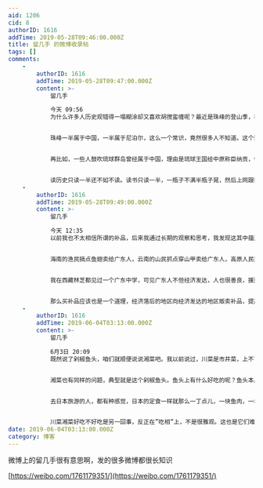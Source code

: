 ```yaml
---
aid: 1206
cid: 8
authorID: 1616
addTime: 2019-05-28T09:46:00.000Z
title: 留几手 的微博收录帖
tags: []
comments:
    -
        authorID: 1616
        addTime: 2019-05-28T09:47:00.000Z
        content: >-
            留几手  

            今天 09:56
            为什么许多人历史观错得一塌糊涂却又喜欢胡搅蛮缠呢？最近是珠峰的登山季，在微博上还好点，在那个农村用户比较多的app上，一些言论无知到令人惊讶，竟然有那么多人不知道珠峰的南坡属于尼泊尔，竟然问出“为什么中国允许尼泊尔人登珠峰”这种智障问题。


            珠峰一半属于中国，一半属于尼泊尔，这么一个常识，竟然很多人不知道。这个现象就很能说明问题了，许多人的历史知识都是一知半解。比如许多人认为唐朝控制过土蕃，因为文成公主嫁给了藏王松赞干布，这个很多人都知道，但是松赞干布娶了很多公主，还娶过尼泊尔公主，难道尼泊尔也控制过土蕃吗？


            再比如，一些人鼓吹琉球群岛曾经属于中国，理由是琉球王国给中原称臣纳贡，但实际上，琉球王国是个二流子王国，给中原称臣纳贡的同时，也给日本称臣纳贡。


            读历史只读一半还不如不读。读书只读一半，一瓶子不满半瓶子晃，然后上网跟我们这些认真科普的学者胡搅蛮缠。何其可悲。
    -
        authorID: 1616
        addTime: 2019-05-28T09:49:00.000Z
        content: >-
            留几手  

            今天 12:35
            以前我也不太相信所谓的补品，后来我通过长期的观察和思考，我发现这其中蕴涵了一定的经济学原理。比如那些知名的补品，大都产自一些偏远地区，广东本地是不出什么大补之物的（也有可能是已经被吃光了）。


            海南的渔民搞点鱼翅卖给广东人，云南的山民抓点穿山甲卖给广东人，高原人民搞点冬虫夏草卖给广东人，东北人搞点鹿茸人参也卖给广东人。广东人真的那么虚，需要补吗？不一定，我认为这可能是一种大家心照不宣的变相扶贫。


            我在西藏林芝都见过一个广东中学，可见广东人不但经济发达，人也很善良，援建的小学都能盖到那么远的地方。我想可能是广东人觉得随随便便援助有点施舍的味道，说不去过，那就随便买点啥吧，就好像我在十字路口有时候花10块20块买点老太太纳的鞋垫子，或者买束花什么的，其实我并不需要这些东西。


            那么买补品应该也是一个道理，经济落后的地区向经济发达的地区贩卖补品，提高本地经济，这个做法很聪明。只是不知道这么聪明的行为，是谁先琢磨出来的，是广东人？还是经济落后的小地方人呢？或者是两者之间一种心有灵犀的默契？
    -
        authorID: 1616
        addTime: 2019-06-04T03:13:00.000Z
        content: >-
            留几手  

            6月3日 20:09
            既然说了剁椒鱼头，咱们就顺便说说湘菜吧。我以前说过，川菜是市井菜，上不了台面，为什么呢？最典型的代表就是个辣子鸡丁，每次吃这个菜，我都有一种铲猫砂的感觉，在辣椒堆里找鸡丁，好不容易找到一块鸡丁，一嚼，嘎嘣一声，一块嘎拉哈（关节），这是吃什么玩意呢？吃着太费劲了。往往一盘子鸡丁吃完了，那菜看着还跟全新的一样。


            湘菜也有同样的问题，典型就是这个剁椒鱼头。鱼头上有什么好吃的呢？鱼头本身能吃么？吃的不还是鱼头上的肉么？你把那肉剔下来做呗？不行，非得把整个大脑袋给你端上来，给你一种视觉上的冲击，感觉这盘菜挺大，其实吃完之后，盘子里还能剩下90%的材料，一个大鱼脑袋和红红绿绿的剁椒，所以川菜和湘菜很相似，过去有收泔水的都喜欢去川菜馆和湘菜馆，因为收的泔水最多了。


            去日本旅游的人，都有种感觉，日本的定食一样就那么一丁点儿，一块鱼肉，一块豆腐，一块土豆，能吃饱么？看着像喂猫似的，其实吃完之后感觉也挺饱的，因为日料有个特点，你所见即所得，上桌的都是给你吃的。川菜和湘菜的问题就是正好相反，看着很唬人，满满登登一大盘子，吃完得倒掉80-90%，也可能是这些地方物产实在是太丰富了吧。


            川菜湘菜好吃不好吃是另一回事，反正在”吃相”上，不是很雅观。这也是它们难登大雅之堂的原因吧，肯定有人听完不好受，想反问我：“你们东北菜有卖相啊？”东北菜炖鱼就更不堪了，吃完之后，一锅黏黏糊糊又黑又油的底子，倒都不好处理，倒马桶里没准都堵。问题我们知道东北菜卖相不好啊，可是总有一些四川人，自认为川菜世界第一，别人不喜欢吃都不行。这可能就是做人的差距吧，\_\_\_\_很难认识到自己的缺陷。
date: 2019-06-04T03:13:00.000Z
category: 博客
---
```


微博上的留几手很有意思啊，发的很多微博都很长知识

[https://weibo.com/1761179351/](https://weibo.com/1761179351/)
